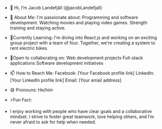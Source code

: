 - 👋 Hi, I’m Jacob Landefjäll (@jacobLandefjall)
- 👀 About Me:
I'm passionate about:
    Programming and software development.
    Watching movies and playing video games.
    Strength training and staying active.
  
- 🌱Currently Learning:
I'm diving into React.js and working on an exciting group project with a team of four. Together, we're creating a system to rent electric bikes.

- 💞️Open to collaborating on:
    Web development projects
    Full-stack applications
    Software development initiatives
  
- 📫 How to Reach Me:
    Facebook: [Your Facebook profile link]
    LinkedIn: [Your LinkedIn profile link]
    Email: [Your email address]
- 😄 Pronouns:
    He/him

- ⚡Fun Fact:
- I enjoy working with people who have clear goals and a collaborative mindset. I strive to foster great teamwork, love helping others, and I’m never afraid to ask for help when needed.
  

